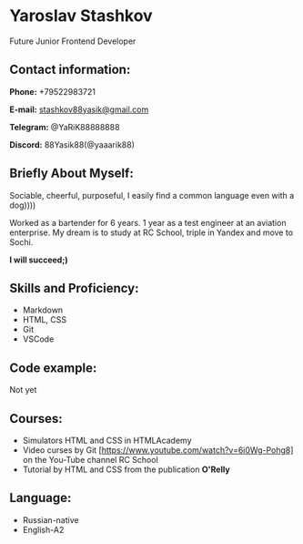 # Yaroslav Stashkov
Future Junior Frontend Developer
## Contact information:
**Phone:** +79522983721  

**E-mail:** stashkov88yasik@gmail.com  

**Telegram:** @YaRiK88888888  

**Discord:** 88Yasik88(@yaaarik88)  

## Briefly About Myself:
Sociable, cheerful, purposeful, I easily find a common language even with a dog))))

 Worked as a bartender for 6 years. 1 year as a test engineer at an aviation enterprise. My dream is to study at RC School, triple in Yandex and move to Sochi. 
 
 **I will succeed;)**  

## Skills and Proficiency:
* Markdown
* HTML, CSS
* Git
* VSCode
## Code example:
Not yet  

## Courses:
* Simulators HTML and CSS in HTMLAcademy
* Video curses by Git [https://www.youtube.com/watch?v=6i0Wg-Pohg8] on the You-Tube channel RC School 
* Tutorial by HTML and CSS from the publication **O'Relly**  

## Language:
* Russian-native
* English-A2

